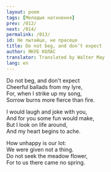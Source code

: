 ```yaml
---
layout: poem
tags: [Мелодыя натхнення]
prev: /012/
next: /014/
permalink: /013/
id: He пытайце, не прасеце
title: Do not beg, and don’t expect
author: ЯКУБ КОЛАС
translator: Translated by Walter May
lang: en
---
```


Do not beg, and don't expect  
Cheerful ballads from my lyre,  
For, when I strike up my song,  
Sorrow burns more fierce than fire.

I would laugh and joke with you,  
And for you some fun would make,  
But I look on life around,  
And my heart begins to ache.

How unhappy is our lot:  
We were given not a thing.  
Do not seek the meadow flower,  
For to us there came no spring.